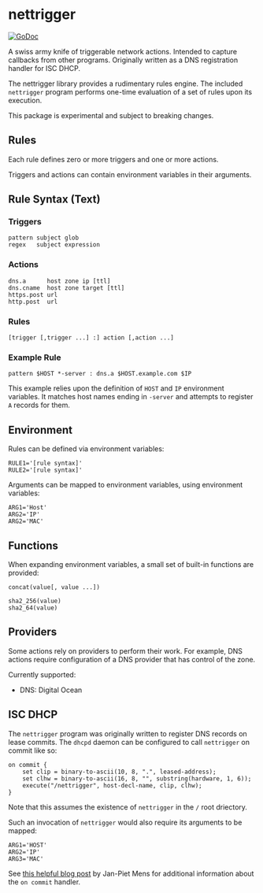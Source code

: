 # nettrigger

[![GoDoc](https://godoc.org/github.com/gentlemanautomaton/nettrigger?status.svg)](https://godoc.org/github.com/gentlemanautomaton/nettrigger)

A swiss army knife of triggerable network actions. Intended to capture
callbacks from other programs. Originally written as a DNS registration handler for ISC DHCP.

The nettrigger library provides a rudimentary rules engine. The included `nettrigger` program performs one-time evaluation of a set of rules upon its execution.

This package is experimental and subject to breaking changes.

## Rules

Each rule defines zero or more triggers and one or more actions.

Triggers and actions can contain environment variables in their arguments.

## Rule Syntax (Text)

### Triggers

```
pattern subject glob
regex   subject expression
```

### Actions

```
dns.a      host zone ip [ttl]
dns.cname  host zone target [ttl]
https.post url
http.post  url
```

### Rules

```
[trigger [,trigger ...] :] action [,action ...]
```

### Example Rule

```
pattern $HOST *-server : dns.a $HOST.example.com $IP
```

This example relies upon the definition of `HOST` and `IP` environment variables. It matches host names ending in `-server` and attempts to register `A` records for them.

## Environment

Rules can be defined via environment variables:

```
RULE1='[rule syntax]'
RULE2='[rule syntax]'
```

Arguments can be mapped to environment variables, using environment variables:

```
ARG1='Host'
ARG2='IP'
ARG2='MAC'
```

## Functions

When expanding environment variables, a small set of built-in functions are provided:

```
concat(value[, value ...])

sha2_256(value)
sha2_64(value)
```

## Providers

Some actions rely on providers to perform their work. For example, DNS actions
require configuration of a DNS provider that has control of the zone.

Currently supported:

* DNS: Digital Ocean

## ISC DHCP

The `nettrigger` program was originally written to register DNS records on lease commits. The `dhcpd` daemon can be configured to call `nettrigger` on commit like so:

```
on commit {
    set clip = binary-to-ascii(10, 8, ".", leased-address);
    set clhw = binary-to-ascii(16, 8, "", substring(hardware, 1, 6));
    execute("/nettrigger", host-decl-name, clip, clhw);
}
```

Note that this assumes the existence of `nettrigger` in the `/` root driectory.

Such an invocation of `nettrigger` would also require its arguments to be mapped:

```
ARG1='HOST'
ARG2='IP'
ARG3='MAC'
```

See [this helpful blog post](https://jpmens.net/2011/07/06/execute-a-script-when-isc-dhcp-hands-out-a-new-lease/) by Jan-Piet Mens for additional information about the `on commit` handler.